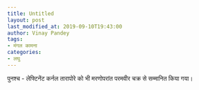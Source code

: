 ```yaml
---
title: Untitled
layout: post
last_modified_at: 2019-09-10T19:43:00
author: Vinay Pandey
tags:
- मंगल कामना
categories:
- लघु
---
```

पुनश्च - लेफ्टिनेंट कर्नल तारापोरे को भी मरणोपरांत परमवीर चक्र से सम्मानित किया गया।


